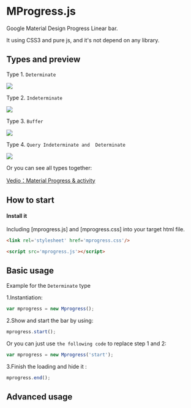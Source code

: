 MProgress.js
============

Google Material Design Progress Linear bar.

It using CSS3 and pure js, and it's not depend on any library.

## Types and preview

Type 1. `Determinate`

<img src="https://raw.githubusercontent.com/lightningtgc/MProgress.js/gh-pages/styles/images/determinate.gif" />

Type 2. `Indeterminate`

<img src="https://raw.githubusercontent.com/lightningtgc/MProgress.js/gh-pages/styles/images/indeterminate.gif" />

Type 3. `Buffer`

<img src="https://raw.githubusercontent.com/lightningtgc/MProgress.js/gh-pages/styles/images/buffer.gif" />

Type 4. `Query Indeterminate and  Determinate`

<img src="https://raw.githubusercontent.com/lightningtgc/MProgress.js/gh-pages/styles/images/query.gif" />


Or you can see all types together:

[Vedio：Material Progress & activity](http://material-design.storage.googleapis.com/publish/v_2/material_ext_publish/0B0NGgBg38lWWYmNmallST001a1k/components-progressactivity-typesofindicators-061101_Linear_Sheet_xhdpi_003.webm)


## How to start

#### Install it

Including [mprogress.js] and [mprogress.css] into your target html file.

```html
<link rel='stylesheet' href='mprogress.css'/>

<script src='mprogress.js'></script>
```

## Basic usage

Example for the `Determinate` type

1.Instantiation:

```js
var mprogress = new Mprogress();
```

2.Show and start the bar by using:

```js
mprogress.start();
```

Or you can just use `the following code` to replace step 1 and 2:

```js
var mprogress = new Mprogress('start');
```

3.Finish the loading and hide it :

```js
mprogress.end();
```

## Advanced usage





